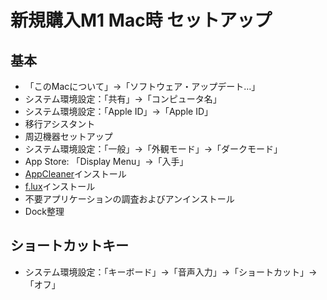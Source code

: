 # 新規購入M1 Mac時 セットアップ

## 基本

- 「このMacについて」→「ソフトウェア・アップデート…」
- システム環境設定：「共有」→「コンピュータ名」
- システム環境設定：「Apple ID」→「Apple ID」
- 移行アシスタント
- 周辺機器セットアップ
- システム環境設定：「一般」→「外観モード」→「ダークモード」
- App Store: 「Display Menu」→「入手」
- [AppCleaner](https://freemacsoft.net/appcleaner/)インストール
- [f.lux](https://justgetflux.com/)インストール
- 不要アプリケーションの調査およびアンインストール
- Dock整理

## ショートカットキー

- システム環境設定：「キーボード」→「音声入力」→「ショートカット」→「オフ」

